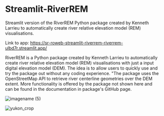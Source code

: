# Streamlit-RiverREM
Streamlit version of the RiverREM Python package created by Kenneth Larrieu to automatically create river relative elevation model (REM) visualisations.

Link to app: https://sr-roweb-streamlit-riverrem-riverrem-ulbd7r.streamlit.app/

RiverREM is a Python package created by Kenneth Larrieu to automatically create river relative elevation model (REM) visualisations with just a input digital elevation model (DEM). The idea is to allow users to quickly use and try the package out without any coding experience. "The package uses the OpenStreetMap API to retrieve river centerline geometries over the DEM extent. More functionality is offered by the package not shown here and can be found in the documentation in package's GitHub page.

![imagename (5)](https://github.com/SR-Roweb/Streamlit-RiverREM/assets/81178815/532b2abb-c87c-4a38-a779-de810258a4ea)

![yukon_crop](https://github.com/SR-Roweb/Streamlit-RiverREM/assets/81178815/138a7de3-ad79-419a-aead-30f17d941844)
